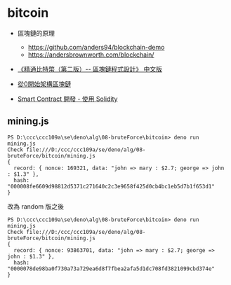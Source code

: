 # bitcoin

* 區塊鏈的原理
    * https://github.com/anders94/blockchain-demo
    * https://andersbrownworth.com/blockchain/

* [《精通比特幣（第二版）-- 區塊鏈程式設計》 中文版](https://github.com/doggy8088/bitcoin_book_2nd)
* [從0開始架構區塊鏈](https://ithelp.ithome.com.tw/users/20119982/ironman/2255?sc=iThelpR)
* [Smart Contract 開發 - 使用 Solidity](https://ithelp.ithome.com.tw/users/20092025/ironman/1759)

## mining.js

```
PS D:\ccc\ccc109a\se\deno\alg\08-bruteForce\bitcoin> deno run mining.js
Check file:///D:/ccc/ccc109a/se/deno/alg/08-bruteForce/bitcoin/mining.js
{
  record: { nonce: 169321, data: "john => mary : $2.7; george => john : $1.3" },
  hash: "000008fe6609d98812d5371c271640c2c3e9658f425d0cb4bc1eb5d7b1f653d1"
}
```

改為 random 版之後

```
PS D:\ccc\ccc109a\se\deno\alg\08-bruteForce\bitcoin> deno run mining.js
Check file:///D:/ccc/ccc109a/se/deno/alg/08-bruteForce/bitcoin/mining.js
{
  record: { nonce: 93863701, data: "john => mary : $2.7; george => john : $1.3" },
  hash: "0000078de98ba0f730a73a729ea6d8f7fbea2afa5d1dc708fd3821099cbd374e"
}
```